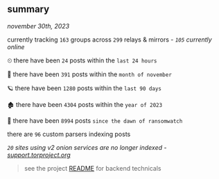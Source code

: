 
## summary
_november 30th, 2023_

currently tracking `163` groups across `299` relays & mirrors - _`105` currently online_

⏲ there have been `24` posts within the `last 24 hours`

🦈 there have been `391` posts within the `month of november`

🪐 there have been `1280` posts within the `last 90 days`

🏚 there have been `4304` posts within the `year of 2023`

🦕 there have been `8994` posts `since the dawn of ransomwatch`

there are `96` custom parsers indexing posts

_`20` sites using v2 onion services are no longer indexed - [support.torproject.org](https://support.torproject.org/onionservices/v2-deprecation/)_

> see the project [README](https://github.com/joshhighet/ransomwatch#ransomwatch--) for backend technicals
